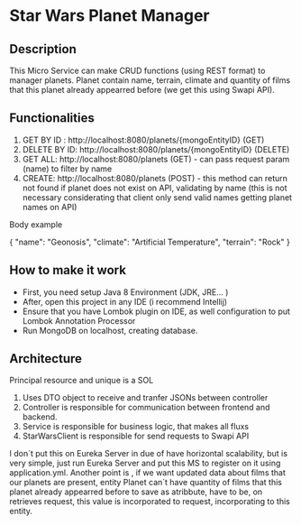 # Star Wars Planet Manager

## Description

This Micro Service can make CRUD functions (using REST format) to manager planets. Planet contain name, terrain, climate and
quantity of films that this planet already appearred before (we get this using Swapi API).

## Functionalities

1. GET BY ID : http://localhost:8080/planets/{mongoEntityID} (GET)
2. DELETE BY ID: http://localhost:8080/planets/{mongoEntityID} (DELETE)
3. GET ALL: http://localhost:8080/planets (GET) - can pass request param (name) to filter by name
4. CREATE: http://localhost:8080/planets (POST) - this method can return not found if planet does not exist on API, validating by name (this is not necessary considerating that client only send valid names getting planet names on API)

Body example

{
	"name": "Geonosis",
	"climate": "Artificial Temperature",
	"terrain": "Rock"
}

## How to make it work

* First, you need setup Java 8 Environment (JDK, JRE... )
* After, open this project in any IDE (i recommend Intellij)
* Ensure that you have Lombok plugin on IDE, as well configuration to put Lombok Annotation Processor
* Run MongoDB on localhost, creating database.

## Architecture

Principal resource and unique is a SOL

1. Uses DTO object to receive and tranfer JSONs between controller
2. Controller is responsible for communication between frontend and backend.
3. Service is responsible for business logic, that makes all fluxs
4. StarWarsClient is responsible for send requests to Swapi API

I don´t put this on Eureka Server in due of have horizontal scalability, but is very simple, just run Eureka Server and put
this MS to register on it using application.yml. Another point is , if we want updated data about films that our planets are present, entity Planet can´t have quantity of films that this planet already appearred before to save as atribbute, have to be, on retrieves request, this value is incorporated to request, incorporating to this entity.



